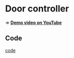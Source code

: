 # Door controller

=> **[Demo video on YouTube](https://youtu.be/RFJgpf7kdJA)**

## Code

[code](./src/pic16f1825/door.X)
